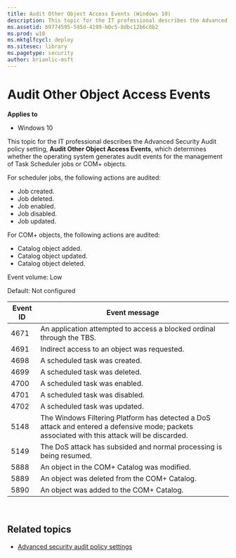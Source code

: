 ```yaml
---
title: Audit Other Object Access Events (Windows 10)
description: This topic for the IT professional describes the Advanced Security Audit policy setting, Audit Other Object Access Events, which determines whether the operating system generates audit events for the management of Task Scheduler jobs or COM+ objects.
ms.assetid: b9774595-595d-4199-b0c5-8dbc12b6c8b2
ms.prod: w10
ms.mktglfcycl: deploy
ms.sitesec: library
ms.pagetype: security
author: brianlic-msft
---
```


# Audit Other Object Access Events

**Applies to**
-   Windows 10

This topic for the IT professional describes the Advanced Security Audit policy setting, **Audit Other Object Access Events**, which determines whether the operating system generates audit events for the management of Task Scheduler jobs or COM+ objects.

For scheduler jobs, the following actions are audited:

-   Job created.
-   Job deleted.
-   Job enabled.
-   Job disabled.
-   Job updated.

For COM+ objects, the following actions are audited:

-   Catalog object added.
-   Catalog object updated.
-   Catalog object deleted.

Event volume: Low

Default: Not configured

| Event ID | Event message |
| - | - |
| 4671 | An application attempted to access a blocked ordinal through the TBS. | 
| 4691 | Indirect access to an object was requested. |
| 4698 | A scheduled task was created. |
| 4699 | A scheduled task was deleted. |
| 4700 | A scheduled task was enabled. |
| 4701 | A scheduled task was disabled. |
| 4702 | A scheduled task was updated. |
| 5148 | The Windows Filtering Platform has detected a DoS attack and entered a defensive mode; packets associated with this attack will be discarded. |
| 5149 | The DoS attack has subsided and normal processing is being resumed. |
| 5888 | An object in the COM+ Catalog was modified. |
| 5889 | An object was deleted from the COM+ Catalog. |
| 5890 | An object was added to the COM+ Catalog. |
 
## Related topics

- [Advanced security audit policy settings](advanced-security-audit-policy-settings.md)
 
 
